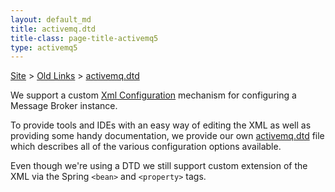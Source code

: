 ```yaml
---
layout: default_md
title: activemq.dtd 
title-class: page-title-activemq5
type: activemq5
---
```


[Site](site) > [Old Links](old-links) > [activemq.dtd](activemqdtd)

We support a custom [Xml Configuration](xml-configuration) mechanism for configuring a Message Broker instance.

To provide tools and IDEs with an easy way of editing the XML as well as providing some handy documentation, we provide our own [activemq.dtd](http://svn.activemq.org/trunk/activemq/modules/core/src/conf/org/activemq/activemq.dtd?view=markup) file which describes all of the various configuration options available.

Even though we're using a DTD we still support custom extension of the XML via the Spring `<bean>` and `<property>` tags.
